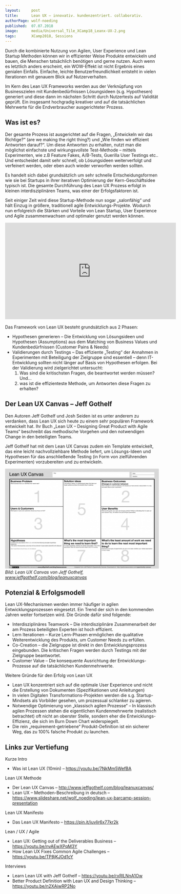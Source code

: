 ```yaml
---
layout:     post
title:      Lean UX – innovativ. kundenzentriert. collaborativ.
authorPage: wolf-noeding
published:  07.07.2018
image:      media/Universal_Tile_XCamp18_Leanx-UX-2.png
tags:       XCamp2018, Sessions
---
```


Durch die kombinierte Nutzung von Agilen, User Experience und Lean Startup Methoden können wir in effizienter Weise Produkte entwickeln und bauen, die Menschen tatsächlich benötigen und gerne nutzen. Auch wenn es letztlich anders erscheint, ein WOW-Effekt ist nicht Ergebnis eines genialen Einfalls. Einfache, leichte Benutzerfreundlichkeit entsteht in vielen Iterationen mit genauem Blick auf Nutzerverhalten.

Im Kern des Lean UX Frameworks werden aus der Verknüpfung von Businesszielen mit Kundenbedürfnissen Lösungsideen (s.g. Hypothesen) generiert und diese dann im nächsten Schritt durch Nutzertests auf Validität geprüft. Ein insgesamt hochgradig kreativer und auf die tatsächlichen Mehrwerte für die Endverbraucher ausgerichteter Prozess.

## Was ist es?

Der gesamte Prozess ist ausgerichtet auf die Fragen, „Entwickeln wir das Richtige?“ (are we making the right thing?) und „Wie finden wir effizient Antworten darauf?“. Um diese Antworten zu erhalten, nutzt man die möglichst einfachste und wirkungsvollste Test-Methode – mittels Experimenten, wie z.B Feature Fakes, A/B-Tests, Guerilla User Testings etc.. Und entscheidet damit sehr schnell, ob Lösungsideen weiterverfolgt und verfeinert werden, oder eben auch wieder verworfen werden sollten.

Es handelt sich dabei grundsätzlich um sehr schnelle Entscheidungsformen wie sie bei Startups in ihrer iterativen Optimierung der Kern-Geschäftsidee typisch ist. Die gesamte Durchführung des Lean UX Prozess erfolgt in kleinen interdisziplinären Teams, was einer der Erfolgsfaktoren ist.

Seit einiger Zeit wird diese Startup-Methode nun sogar „salonfähig“ und hält Einzug in größere, traditionell agile Entwicklungs-Projekte. Wodurch nun erfolgreich die Stärken und Vorteile von Lean Startup, User Experience und Agile zusammenwachsen und optimaler genutzt werden können.

<iframe width="560" height="315" src="https://www.youtube.com/embed/7NkMm5WefBA" frameborder="0" allow="accelerometer; autoplay; encrypted-media; gyroscope; picture-in-picture" allowfullscreen></iframe>

Das Framework von Lean UX besteht grundsätzlich aus 2 Phasen:

- Hypothesen generieren – Die Entwicklung von Lösungsideen und Hypothesen (Assumptions) aus dem Matching von Business Values und Kundenbedürfnissen (Customer Pains & Needs)
- Validierungen durch Testings – Das effiziente „Testing“ der Annahmen in Experimenten mit Beteiligung der Zielgruppe sind essentiell – denn IT-Entwicklung sollten nicht länger auf Basis von Hypothesen erfolgen. Bei der Validierung wird zielgerichtet untersucht:
    1. Was sind die kritischsten Fragen, die beantwortet werden müssen? Und…
    2. was ist die effizienteste Methode, um Antworten diese Fragen zu erhalten?


## Der Lean UX Canvas – Jeff Gothelf

Den Autoren Jeff Gothelf und Josh Seiden ist es unter anderem zu verdanken, dass Lean UX sich heute zu einem sehr populären Framework entwickelt hat. Ihr Buch „Lean UX – Designing Great Product with Agile Teams“ beschreibt das methodische Vorgehen und den notwendigen Change in den beteiligten Teams.

Jeff Gothelf hat mit dem Lean UX Canvas zudem ein Template entwickelt, das eine leicht nachvollziehbare Methode liefert, um Lösungs-Ideen und Hypothesen für das anschließende Testing (in Form von zielführenden Experimenten) vorzubereiten und zu entwickeln.

![Lean UX Canvas von Jeff Gothelf](media/LeanUX_canvas_v4-940x608-600x388.png)
*Bild: Lean UX Canvas von Jeff Gothelf, www.jeffgothelf.com/blog/leanuxcanvas*


## Potenzial & Erfolgsmodell

Lean UX-Mechanismen werden immer häufiger in agilen Entwicklungsprozessen eingesetzt. Ein Trend der sich in den kommenden Jahren weiter fortsetzen wird. Die Gründe dafür sind folgende:

- Interdisziplinäres Teamwork – Die interdisziplinäre Zusammenarbeit der am Prozess beteiligten Experten ist hoch effizient.
- Lern Iterationen – Kurze Lern-Phasen ermöglichen die qualitative Weiterentwicklung des Produkts, um Customer Needs zu erfüllen.
- Co-Creation – die Zielgruppe ist direkt in den Entwicklungsprozess eingebunden. Die kritischen Fragen werden durch Testings mit der Zielgruppe beantwortet.
- Customer Value – Die konsequente Ausrichtung der Entwicklungs-Prozesse auf die tatsächlichen Kundenmehrwerte.


Weitere Gründe für den Erfolg von Lean UX

- Lean UX konzentriert sich auf die optimale User Experience und nicht die Erstellung von Dokumenten (Spezifikationen und Anleitungen)
- In vielen Digitalen Transformations-Projekten werden die s.g. Startup-Mindsets als Vorbilder gesehen, um prozessual schlanker zu agieren.
- Notwendige Optimierung von „klassisch agilen Prozesse“ – In klassisch agilen Prozessen stehen die eigentlichen Kundenmehrwerte (realistisch betrachtet) oft nicht an oberster Stelle, sondern eher die Entwicklungs-Effizienz, die sich im Burn Down Chart widerspiegelt.
- Die rein „requirement-getriebene“ Produkt-Definition ist ein sicherer Weg, das zu 100% falsche Produkt zu launchen.


## Links zur Vertiefung

Kurze Intro

- Was ist Lean UX (10min) – https://youtu.be/7NkMm5WefBA


Lean UX Methode

- Der Lean UX Canvas – http://www.jeffgothelf.com/blog/leanuxcanvas/
- Lean UX – Methoden-Beschreibung in deutsch – https://www.slideshare.net/wolf_noeding/lean-ux-barcamp-session-presentation


Lean UX Manifesto

- Das Lean UX Manifesto – https://pin.it/iuvlir6x77kr2k


Lean / UX / Agile

- Lean UX: Getting out of the Deliverables Business – https://youtu.be/nvAEwXPqM3Y
- How Lean UX Fixes Common Agile Challenges – https://youtu.be/TP8jKJOd1cY


Interviews

- Learn Lean UX with Jeff Gothelf – https://youtu.be/rxRlLNnA1Ow
- Better Product Definition with Lean UX and Design Thinking – https://youtu.be/n2XAiwRP2No
